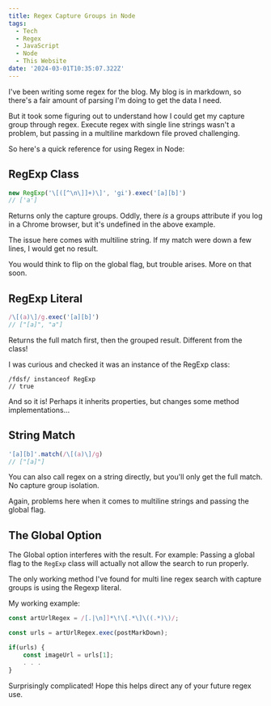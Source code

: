 ```yaml
---
title: Regex Capture Groups in Node
tags:
  - Tech
  - Regex
  - JavaScript
  - Node
  - This Website
date: '2024-03-01T10:35:07.322Z'
---
```


I've been writing some regex for the blog. My blog is in markdown, so there's a fair amount of parsing I'm doing to get the data I need.

But it took some figuring out to understand how I could get my capture group through regex. Execute regex with single line strings wasn't a problem, but passing in a multiline markdown file proved challenging. 

So here's a quick reference for using Regex in Node:

## RegExp Class

```JavaScript
new RegExp('\[([^\n\]]+)\]', 'gi').exec('[a][b]')
// ['a']
```

Returns only the capture groups. Oddly, there *is* a groups attribute if you log in a Chrome browser, but it's undefined in the above example.

The issue here comes with multiline string. If my match were down a few lines, I would get no result. 

You would think to flip on the global flag, but trouble arises. More on that soon.

## RegExp Literal

```JavaScript
/\[(a)\]/g.exec('[a][b]')
// ["[a]", "a"]
```

Returns the full match first, then the grouped result. Different from the class!

I was curious and checked it was an instance of the RegExp class:

```
/fdsf/ instanceof RegExp
// true
```

And so it is! Perhaps it inherits properties, but changes some method implementations...

## String Match

```JavaScript
'[a][b]'.match(/\[(a)\]/g)
// ["[a]"]
```

You can also call regex on a string directly, but you'll only get the full match. No capture group isolation.

Again, problems here when it comes to multiline strings and passing the global flag.

## The Global Option

The Global option interferes with the result. For example: Passing a global flag to the `RegExp` class will actually not allow the search to run properly.

The only working method I've found for multi line regex search with capture groups is using the Regexp literal.

My working example:

```JavaScript
const artUrlRegex = /[.|\n]]*\!\[.*\]\((.*)\)/;

const urls = artUrlRegex.exec(postMarkDown);

if(urls) {
	const imageUrl = urls[1];
	. . . 
}
```

Surprisingly complicated! Hope this helps direct any of your future regex use.
